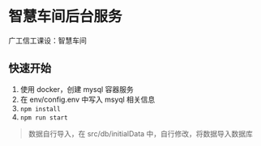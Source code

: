 # 智慧车间后台服务

广工信工课设：智慧车间

## 快速开始

1. 使用 docker，创建 mysql 容器服务
2. 在 env/config.env 中写入 msyql 相关信息
3. `npm install`
4. `npm run start`

> 数据自行导入，在 src/db/initialData 中，自行修改，将数据导入数据库